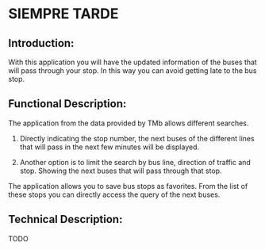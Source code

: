 # SIEMPRE TARDE

## Introduction:

With this application you will have the updated information of the buses that will pass through your stop. In this way you can avoid getting late to the bus stop.



## Functional Description:

The application from the data provided by TMb allows different searches.

1. Directly indicating the stop number, the next buses of the different lines that will pass in the next few minutes will be displayed.

2. Another option is to limit the search by bus line, direction of traffic and stop. Showing the next buses that will pass through that stop.


The application allows you to save bus stops as favorites. From the list of these stops you can directly access the query of the next buses.


## Technical Description:

TODO
